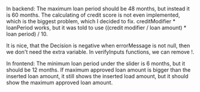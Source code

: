 In backend: 
The maximum loan period should be 48 months, but instead it is 60 months.
The calculating of credit score is not even implemented, which is the biggest problem, which I decided to fix.
creditModifier * loanPeriod works, but it was told to use ((credit modifier / loan amount) * loan period) / 10.

It is nice, that the Decision is negative when errorMessage is not null, then we don't need the extra variable.
In verifyInputs functions, we can remove !.

In frontend:
The minimum loan period under the slider is 6 months, but it should be 12 months.
If maximum approved loan amount is bigger than the inserted loan amount, it still shows the inserted load amount,
but it should show the maximum approved loan amount.